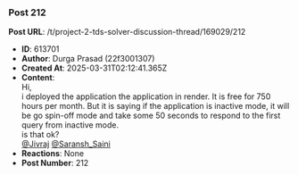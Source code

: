 ### Post 212
**Post URL**: /t/project-2-tds-solver-discussion-thread/169029/212
- **ID**: 613701
- **Author**: Durga Prasad (22f3001307)
- **Created At**: 2025-03-31T02:12:41.365Z
- **Content**:  
  Hi,<br>
i deployed the application the application in render. It is free for 750 hours per month. But it is saying if the application is inactive mode, it will be go spin-off mode and take some 50 seconds to respond to the first query from inactive mode.<br>
is that ok?<br>
<a class="mention" href="/u/jivraj">@Jivraj</a> <a class="mention" href="/u/saransh_saini">@Saransh_Saini</a>
- **Reactions**: None
- **Post Number**: 212

